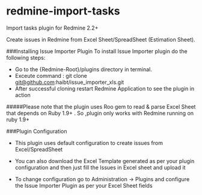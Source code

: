 redmine-import-tasks
====================

Import tasks plugin for Redmine 2.2+


Create issues in Redmine  from Excel Sheet/SpreadSheet (Estimation Sheet).

###Installing Issue Importer Plugin
To install Issue Importer plugin do the following steps:

* Go to the {Redmine-Root}/plugins directory in terminal.
* Exceute command : git clone git@github.com:haibt/issue_importer_xls.git
* After successful cloning restart Redmine Application to see the plugin in action

#####Please note that the plugin uses Roo gem to read & parse  Excel Sheet that depends on Ruby 1.9+ .
So ,plugin only works with Redmine running on ruby 1.9+

###Plugin Configuration
* This plugin uses default configuration to create issues from Excel/SpreadSheet
* You can also download the Excel Template generated as per your plugin configuration and then just fill the Issues in Excel sheet and upload it 

*  To change configuration go to Administration -> Plugins and configure the Issue Importer Plugin as per your Excel Sheet fields
